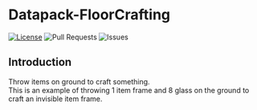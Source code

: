 # Datapack-FloorCrafting
[![License](https://img.shields.io/badge/license-GPLv3-blue?style=for-the-badge)](https://www.gnu.org/licenses/gpl-3.0.html) ![Pull Requests](https://img.shields.io/github/issues-pr-closed/katorlys/Datapack-FloorCrafting?style=for-the-badge) ![Issues](https://img.shields.io/github/issues-closed/katorlys/Datapack-FloorCrafting?style=for-the-badge)

## Introduction
Throw items on ground to craft something.<br>
This is an example of throwing 1 item frame and 8 glass on the ground to craft an invisible item frame.<br>